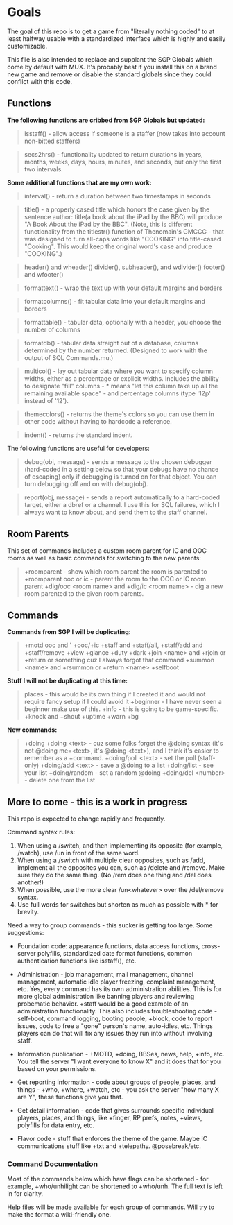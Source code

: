 # Goals

The goal of this repo is to get a game from "literally nothing coded" to at least halfway usable with a standardized interface which is highly and easily customizable.

This file is also intended to replace and supplant the SGP Globals which come by default with MUX. It's probably best if you install this on a brand new game and remove or disable the standard globals since they could conflict with this code.

## Functions

**The following functions are cribbed from SGP Globals but updated:**

> isstaff() - allow access if someone is a staffer (now takes into account non-bitted staffers)

> secs2hrs() - functionality updated to return durations in years, months, weeks, days, hours, minutes, and seconds, but only the first two intervals.

**Some additional functions that are my own work:**

> interval() - return a duration between two timestamps in seconds

> title() - a properly cased title which honors the case given by the sentence author: title(a book about the iPad by the BBC) will produce "A Book About the iPad by the BBC". (Note, this is different functionality from the titlestr() function of Thenomain's GMCCG - that was designed to turn all-caps words like "COOKING" into title-cased "Cooking". This would keep the original word's case and produce "COOKING".)

> header() and wheader()
> divider(), subheader(), and wdivider()
> footer() and wfooter()

> formattext() - wrap the text up with your default margins and borders

> formatcolumns() - fit tabular data into your default margins and borders

> formattable() - tabular data, optionally with a header, you choose the number of columns

> formatdb() - tabular data straight out of a database, columns determined by the number returned. (Designed to work with the output of SQL Commands.mu.)

> multicol() - lay out tabular data where you want to specify column widths, either as a percentage or explicit widths. Includes the ability to designate "fill" columns - * means "let this column take up all the remaining available space" - and percentage columns (type '12p' instead of '12').

> themecolors() - returns the theme's colors so you can use them in other code without having to hardcode a reference.

> indent() - returns the standard indent.

The following functions are useful for developers:

> debug(obj, message) - sends a message to the chosen debugger (hard-coded in a setting below so that your debugs have no chance of escaping) only if debugging is turned on for that object. You can turn debugging off and on with debug(obj).

> report(obj, message) - sends a report automatically to a hard-coded target, either a dbref or a channel. I use this for SQL failures, which I always want to know about, and send them to the staff channel.

## Room Parents

This set of commands includes a custom room parent for IC and OOC rooms as well as basic commands for switching to the new parents:

> +roomparent - show which room parent the room is parented to
> +roomparent ooc or ic - parent the room to the OOC or IC room parent
> +dig/ooc &lt;room name> and +dig/ic &lt;room name> - dig a new room parented to the given room parents.

## Commands

**Commands from SGP I will be duplicating:**

> +motd
> ooc and '
> +ooc/+ic
> +staff and +staff/all, +staff/add and +staff/remove
> +view
> +glance
> +duty
> +dark
> +join &lt;name> and +rjoin or +return or something cuz I always forgot that command
> +summon &lt;name> and +rsummon or +return &lt;name>
> +selfboot

**Stuff I will not be duplicating at this time:**

> places - this would be its own thing if I created it and would not require fancy setup if I could avoid it
> +beginner - I have never seen a beginner make use of this.
> +info - this is going to be game-specific.
> +knock and +shout
> +uptime
> +warn
> +bg

**New commands:**

> +doing
> +doing &lt;text> - cuz some folks forget the @doing syntax (it's not @doing me=&lt;text>, it's @doing &lt;text>), and I think it's easier to remember as a +command.
> +doing/poll &lt;text> - set the poll (staff-only)
> +doing/add &lt;text> - save a @doing to a list
> +doing/list - see your list
> +doing/random - set a random @doing
> +doing/del &lt;number> - delete one from the list

## More to come - this is a work in progress

This repo is expected to change rapidly and frequently.

Command syntax rules:

1. When using a /switch, and then implementing its opposite (for example, /watch), use /un in front of the same word.
2. When using a /switch with multiple clear opposites, such as /add, implement all the opposites you can, such as /delete and /remove. Make sure they do the same thing. (No /rem does one thing and /del does another!)
3. When possible, use the more clear /un&lt;whatever> over the /del/remove syntax.
4. Use full words for switches but shorten as much as possible with * for brevity.

Need a way to group commands - this sucker is getting too large. Some suggestions:

* Foundation code: appearance functions, data access functions, cross-server polyfills, standardized date format functions, common authentication functions like isstaff(), etc.

* Administration - job management, mail management, channel management, automatic idle player freezing, complaint management, etc. Yes, every command has its own administration abilities. This is for more global administration like banning players and reviewing probematic behavior. +staff would be a good example of an administration functionality. This also includes troubleshooting code - self-boot, command logging, booting people, +block, code to report issues, code to free a "gone" person's name, auto-idles, etc. Things players can do that will fix any issues they run into without involving staff.

* Information publication - +MOTD, +doing, BBSes, news, help, +info, etc. You tell the server "I want everyone to know X" and it does that for you based on your permissions.

* Get reporting information - code about groups of people, places, and things - +who, +where, +watch, etc - you ask the server "how many X are Y", these functions give you that.

* Get detail information - code that gives surrounds specific individual players, places, and things, like +finger, RP prefs, notes, +views, polyfills for data entry, etc.

* Flavor code - stuff that enforces the theme of the game. Maybe IC communications stuff like +txt and +telepathy. @posebreak/etc.

### Command Documentation

Most of the commands below which have flags can be shortened - for example, +who/unhilight can be shortened to +who/unh. The full text is left in for clarity.

Help files will be made available for each group of commands. Will try to make the format a wiki-friendly one.
